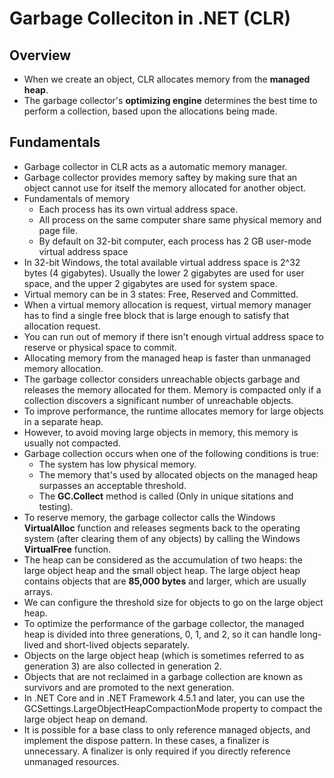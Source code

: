 # Garbage Colleciton in .NET (CLR)
## Overview
- When we create an object, CLR allocates memory from the **managed heap**.
- The garbage collector's **optimizing engine** determines the best time to perform a collection, based upon the allocations being made.  
## Fundamentals
- Garbage collector in CLR acts as a automatic memory manager.
- Garbage collector provides memory saftey by making sure that an object cannot use for itself the memory allocated for another object.
- Fundamentals of memory
    - Each process has its own virtual address space. 
    - All process on the same computer share same physical memory and page file.
    - By default on 32-bit computer, each process has 2 GB user-mode virtual address space
- In 32-bit Windows, the total available virtual address space is 2^32 bytes (4 gigabytes). Usually the lower 2 gigabytes are used for user space, and the upper 2 gigabytes are used for system space.
- Virtual memory can be in 3 states: Free, Reserved and Committed.
- When a virtual memory allocation is request, virtual memory manager has to find a single free block that is large enough to satisfy that allocation request.
- You can run out of memory if there isn't enough virtual address space to reserve or physical space to commit.
- Allocating memory from the managed heap is faster than unmanaged memory allocation.
- The garbage collector considers unreachable objects garbage and releases the memory allocated for them.
Memory is compacted only if a collection discovers a significant number of unreachable objects.
- To improve performance, the runtime allocates memory for large objects in a separate heap. 
- However, to avoid moving large objects in memory, this memory is usually not compacted.
- Garbage collection occurs when one of the following conditions is true:
    - The system has low physical memory. 
    - The memory that's used by allocated objects on the managed heap surpasses an acceptable threshold.
    - The **GC.Collect** method is called (Only in unique sitations and testing).
- To reserve memory, the garbage collector calls the Windows **VirtualAlloc** function and releases segments back to the operating system (after clearing them of any objects) by calling the Windows **VirtualFree** function.
- The heap can be considered as the accumulation of two heaps: the large object heap and the small object heap. The large object heap contains objects that are **85,000 bytes** and larger, which are usually arrays. 
- We can configure the threshold size for objects to go on the large object heap.
- To optimize the performance of the garbage collector, the managed heap is divided into three generations, 0, 1, and 2, so it can handle long-lived and short-lived objects separately.
- Objects on the large object heap (which is sometimes referred to as generation 3) are also collected in generation 2.
- Objects that are not reclaimed in a garbage collection are known as survivors and are promoted to the next generation.
- In .NET Core and in .NET Framework 4.5.1 and later, you can use the GCSettings.LargeObjectHeapCompactionMode property to compact the large object heap on demand.
- It is possible for a base class to only reference managed objects, and implement the dispose pattern. In these cases, a finalizer is unnecessary. A finalizer is only required if you directly reference unmanaged resources.